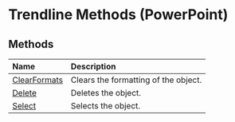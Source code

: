 
# Trendline Methods (PowerPoint)

## Methods



|**Name**|**Description**|
|:-----|:-----|
|[ClearFormats](e5339772-6ee6-3b39-2c8c-c01f32b42e6d.md)|Clears the formatting of the object.|
|[Delete](f82667ba-dc60-8641-7b2c-d0f1a916643d.md)|Deletes the object.|
|[Select](53aa9b45-acf4-9d12-422a-8b5418434f55.md)|Selects the object.|
